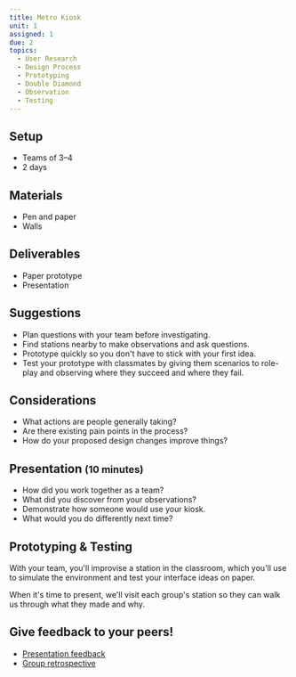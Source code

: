 ```yaml
---
title: Metro Kiosk
unit: 1
assigned: 1
due: 2
topics:
  - User Research
  - Design Process
  - Prototyping
  - Double Diamond
  - Observation
  - Testing
---
```


Setup
-----

- Teams of 3–4
- 2 days


Materials
---------

- Pen and paper
- Walls


Deliverables
------------

- Paper prototype
- Presentation


Suggestions
-----------

- Plan questions with your team before investigating.
- Find stations nearby to make observations and ask questions.
- Prototype quickly so you don't have to stick with your first idea.
- Test your prototype with classmates by giving them scenarios to role-play and observing where they succeed and where they fail.


Considerations
--------------

- What actions are people generally taking?
- Are there existing pain points in the process?
- How do your proposed design changes improve things?


Presentation <small>(10 minutes)</small>
----------------------------------------

- How did you work together as a team?
- What did you discover from your observations?
- Demonstrate how someone would use your kiosk.
- What would you do differently next time?


Prototyping & Testing
---------------------

With your team, you'll improvise a station in the classroom, which you'll use to simulate the environment and test your interface ideas on paper.

When it's time to present, we'll visit each group's station so they can walk us through what they made and why.


Give feedback to your peers!
---------------------------

- [Presentation feedback](https://drive.google.com/drive/folders/1P3SB0CI5EgETXr3hyyocEe6J_fbSa3jo)
- [Group retrospective](https://drive.google.com/drive/folders/1Mo73u58lBn6HPBQxwVxn9a9Waxke0FFO)
